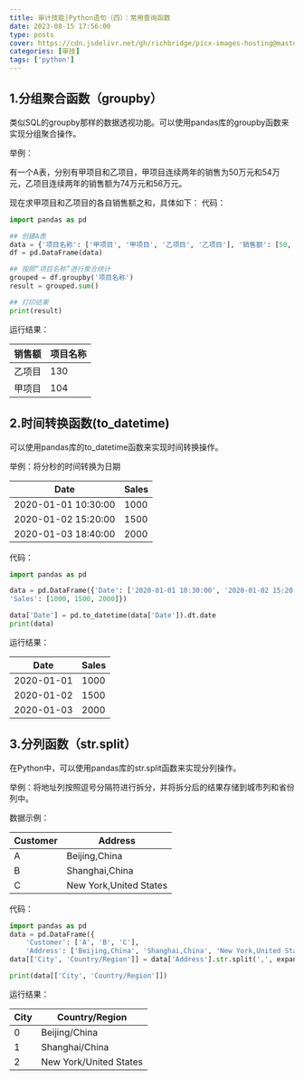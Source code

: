 ```yaml
---
title: 审计技能|Python语句（四）：常用查询函数
date: 2023-08-15 17:56:00
type: posts
cover: https://cdn.jsdelivr.net/gh/richbridge/picx-images-hosting@master/thumbnail/程技.jpg
categories: [审技]
tags: ['python']
---
```

## 1.分组聚合函数（groupby）

类似SQL的groupby那样的数据透视功能。可以使用pandas库的groupby函数来实现分组聚合操作。

举例：

有一个A表，分别有甲项目和乙项目，甲项目连续两年的销售为50万元和54万元，乙项目连续两年的销售额为74万元和56万元。

现在求甲项目和乙项目的各自销售额之和，具体如下：
代码：
```python
import pandas as pd

## 创建A表
data = {'项目名称': ['甲项目', '甲项目', '乙项目', '乙项目'], '销售额': [50, 54, 74, 56]}
df = pd.DataFrame(data)

## 按照“项目名称”进行聚合统计
grouped = df.groupby('项目名称')
result = grouped.sum()

## 打印结果
print(result)
```

运行结果：

|销售额|项目名称|
|---|---|
|乙项目|130|
|甲项目|104|



## 2.时间转换函数(to_datetime)

可以使用pandas库的to_datetime函数来实现时间转换操作。

举例：将分秒的时间转换为日期

| Date | Sales |
|---|---|
| 2020-01-01 10:30:00 | 1000 |
| 2020-01-02 15:20:00 | 1500 |
| 2020-01-03 18:40:00 | 2000 |

代码：
```python
import pandas as pd

data = pd.DataFrame({'Date': ['2020-01-01 10:30:00', '2020-01-02 15:20:00', '2020-01-03 18:40:00'],
'Sales': [1000, 1500, 2000]})

data['Date'] = pd.to_datetime(data['Date']).dt.date
print(data)
```

运行结果：

| Date | Sales |
|---|---|
|2020-01-01|1000|
|2020-01-02|1500|
|2020-01-03|2000|



## 3.分列函数（str.split）

在Python中，可以使用pandas库的str.split函数来实现分列操作。

举例：将地址列按照逗号分隔符进行拆分，并将拆分后的结果存储到城市列和省份列中。

数据示例：

| Customer | Address |
|---|---|
| A | Beijing,China |
| B | Shanghai,China |
| C | New York,United States |

代码：
```python
import pandas as pd
data = pd.DataFrame({
    'Customer': ['A', 'B', 'C'],
    'Address': ['Beijing,China', 'Shanghai,China', 'New York,United States']})
data[['City', 'Country/Region']] = data['Address'].str.split(',', expand=True)

print(data[['City', 'Country/Region']])
```

运行结果：

|City|Country/Region|
|---|---|
|0| Beijing/China|
|1|Shanghai/China|
|2|New York/United States|